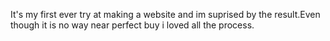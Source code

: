 It's my first ever try at making a website and im suprised by the result.Even though it is no way near perfect buy i loved all the process.